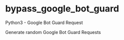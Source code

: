 # bypass_google_bot_guard
Python3 - Google Bot Guard Request

Generate random Google Bot Guard Requests
